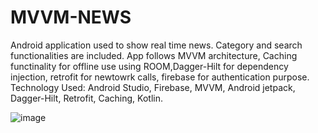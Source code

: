 # MVVM-NEWS
Android application used to show real time news. Category and search functionalities are included.
App follows MVVM architecture, Caching functinality for offline use using ROOM,Dagger-Hilt for dependency injection, retrofit for newtowrk calls, firebase for authentication purpose.
Technology Used: Android Studio, Firebase, MVVM, Android jetpack, Dagger-Hilt, Retrofit, Caching, Kotlin.



![image](https://github.com/Aseempaul007/MVVM-NEWS/assets/60665514/9214fb11-3542-47a1-afda-896eec352e20)


